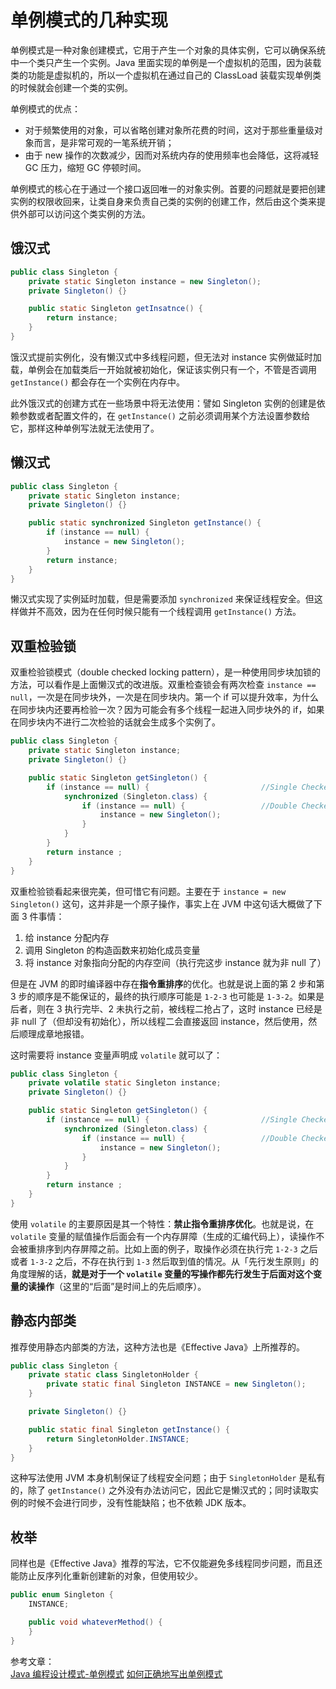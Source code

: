 # 单例模式的几种实现

单例模式是一种对象创建模式，它用于产生一个对象的具体实例，它可以确保系统中一个类只产生一个实例。Java 里面实现的单例是一个虚拟机的范围，因为装载类的功能是虚拟机的，所以一个虚拟机在通过自己的 ClassLoad 装载实现单例类的时候就会创建一个类的实例。

单例模式的优点：

- 对于频繁使用的对象，可以省略创建对象所花费的时间，这对于那些重量级对象而言，是非常可观的一笔系统开销；
- 由于 new 操作的次数减少，因而对系统内存的使用频率也会降低，这将减轻 GC 压力，缩短 GC 停顿时间。

单例模式的核心在于通过一个接口返回唯一的对象实例。首要的问题就是要把创建实例的权限收回来，让类自身来负责自己类的实例的创建工作，然后由这个类来提供外部可以访问这个类实例的方法。

## 饿汉式

```java
public class Singleton {
    private static Singleton instance = new Singleton();
    private Singleton() {}

    public static Singleton getInsatnce() {
        return instance;
    }
}
```

饿汉式提前实例化，没有懒汉式中多线程问题，但无法对 instance 实例做延时加载，单例会在加载类后一开始就被初始化，保证该实例只有一个，不管是否调用 `getInstance()` 都会存在一个实例在内存中。

此外饿汉式的创建方式在一些场景中将无法使用：譬如 Singleton 实例的创建是依赖参数或者配置文件的，在 `getInstance()` 之前必须调用某个方法设置参数给它，那样这种单例写法就无法使用了。

## 懒汉式

```java
public class Singleton {
    private static Singleton instance;
    private Singleton() {}

    public static synchronized Singleton getInstance() {
        if (instance == null) {
            instance = new Singleton();
        }
        return instance;
    }
}
```

懒汉式实现了实例延时加载，但是需要添加 `synchronized` 来保证线程安全。但这样做并不高效，因为在任何时候只能有一个线程调用 `getInstance()` 方法。

## 双重检验锁

双重检验锁模式（double checked locking pattern），是一种使用同步块加锁的方法，可以看作是上面懒汉式的改进版。双重检查锁会有两次检查 `instance == null`，一次是在同步块外，一次是在同步块内。第一个 if 可以提升效率，为什么在同步块内还要再检验一次？因为可能会有多个线程一起进入同步块外的 if，如果在同步块内不进行二次检验的话就会生成多个实例了。

```java
public class Singleton {
    private static Singleton instance;
    private Singleton() {}

    public static Singleton getSingleton() {
        if (instance == null) {                         //Single Checked
            synchronized (Singleton.class) {
                if (instance == null) {                 //Double Checked
                    instance = new Singleton();
                }
            }
        }
        return instance ;
    }
}
```

双重检验锁看起来很完美，但可惜它有问题。主要在于 `instance = new Singleton()` 这句，这并非是一个原子操作，事实上在 JVM 中这句话大概做了下面 3 件事情：

1. 给 instance 分配内存
2. 调用 Singleton 的构造函数来初始化成员变量
3. 将 instance 对象指向分配的内存空间（执行完这步 instance 就为非 null 了）

但是在 JVM 的即时编译器中存在**指令重排序**的优化。也就是说上面的第 2 步和第 3 步的顺序是不能保证的，最终的执行顺序可能是 `1-2-3` 也可能是 `1-3-2`。如果是后者，则在 3 执行完毕、2 未执行之前，被线程二抢占了，这时 instance 已经是非 null 了（但却没有初始化），所以线程二会直接返回 instance，然后使用，然后顺理成章地报错。

这时需要将 instance 变量声明成 `volatile` 就可以了：

```java
public class Singleton {
    private volatile static Singleton instance;
    private Singleton() {}

    public static Singleton getSingleton() {
        if (instance == null) {                         //Single Checked
            synchronized (Singleton.class) {
                if (instance == null) {                 //Double Checked
                    instance = new Singleton();
                }
            }
        }
        return instance ;
    }
}
```

使用 `volatile` 的主要原因是其一个特性：**禁止指令重排序优化**。也就是说，在 `volatile` 变量的赋值操作后面会有一个内存屏障（生成的汇编代码上），读操作不会被重排序到内存屏障之前。比如上面的例子，取操作必须在执行完 `1-2-3` 之后或者 `1-3-2` 之后，不存在执行到 `1-3` 然后取到值的情况。从「先行发生原则」的角度理解的话，**就是对于一个 `volatile` 变量的写操作都先行发生于后面对这个变量的读操作**（这里的“后面”是时间上的先后顺序）。

## 静态内部类

推荐使用静态内部类的方法，这种方法也是《Effective Java》上所推荐的。

```java
public class Singleton {
    private static class SingletonHolder {
        private static final Singleton INSTANCE = new Singleton();
    }

    private Singleton() {}

    public static final Singleton getInstance() {
        return SingletonHolder.INSTANCE;
    }
}
```

这种写法使用 JVM 本身机制保证了线程安全问题；由于 `SingletonHolder` 是私有的，除了 `getInstance()` 之外没有办法访问它，因此它是懒汉式的；同时读取实例的时候不会进行同步，没有性能缺陷；也不依赖 JDK 版本。

## 枚举

同样也是《Effective Java》推荐的写法，它不仅能避免多线程同步问题，而且还能防止反序列化重新创建新的对象，但使用较少。

```java
public enum Singleton {
    INSTANCE;

    public void whateverMethod() {
    }
}
```

参考文章：  
[Java 编程设计模式-单例模式](https://www.ibm.com/developerworks/cn/java/j-lo-Singleton/index.html)
[如何正确地写出单例模式](http://wuchong.me/blog/2014/08/28/how-to-correctly-write-singleton-pattern/)

